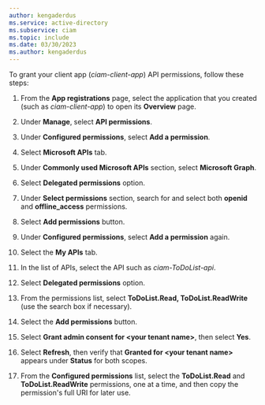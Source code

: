 ```yaml
---
author: kengaderdus
ms.service: active-directory
ms.subservice: ciam
ms.topic: include
ms.date: 03/30/2023
ms.author: kengaderdus
---
```

To grant your client app (*ciam-client-app*) API permissions, follow these steps:

1. From the **App registrations** page, select the application that you created (such as *ciam-client-app*) to open its **Overview** page.
 
1. Under **Manage**, select **API permissions**.
 
1. Under **Configured permissions**, select **Add a permission**.

1. Select **Microsoft APIs** tab.

1. Under **Commonly used Microsoft APIs** section, select **Microsoft Graph**.

1. Select **Delegated permissions** option.

1. Under **Select permissions** section, search for and select both **openid** and **offline_access** permissions.

1. Select **Add permissions** button. 
 
1. Under **Configured permissions**, select **Add a permission** again.

1. Select the **My APIs** tab.
 
1. In the list of APIs, select the API such as *ciam-ToDoList-api*.
 
1. Select **Delegated permissions** option.
 
1. From the permissions list, select **ToDoList.Read, ToDoList.ReadWrite** (use the search box if necessary).
 
1. Select the **Add permissions** button.
 
1. Select **Grant admin consent for \<your tenant name\>**, then select **Yes**.

1. Select **Refresh**, then verify that **Granted for \<your tenant name\>** appears under **Status** for both scopes.

1. From the **Configured permissions** list, select the **ToDoList.Read** and **ToDoList.ReadWrite** permissions, one at a time, and then copy the permission's full URI for later use.